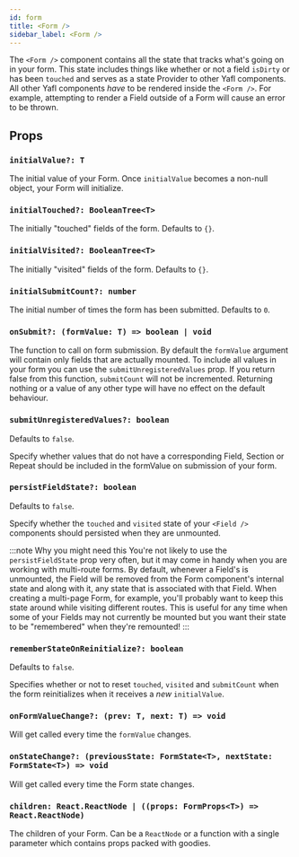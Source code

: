 ```yaml
---
id: form
title: <Form />
sidebar_label: <Form />
---
```


The `<Form />` component contains all the state that tracks what's going on in your form. This state includes things like whether or not a field `isDirty` or has been `touched` and serves as a state Provider to other Yafl components. All other Yafl components *have* to be rendered inside the `<Form />`. For example, attempting to render a Field outside of a Form will cause an error to be thrown.

## Props

### `initialValue?: T`

The initial value of your Form. Once `initialValue` becomes a non-null object, your Form will initialize.

### `initialTouched?: BooleanTree<T>`

The initially "touched" fields of the form. Defaults to `{}`.

### `initialVisited?: BooleanTree<T>`

The initially "visited" fields of the form. Defaults to `{}`.

### `initialSubmitCount?: number`

The initial number of times the form has been submitted. Defaults to `0`.

### `onSubmit?: (formValue: T) => boolean | void`

The function to call on form submission. By default the `formValue` argument will contain only fields that are actually mounted. To include all values in your form you can use the `submitUnregisteredValues` prop. If you return false from this function, `submitCount` will not be incremented. Returning nothing or a value of any other type will have no effect on the default behaviour.

### `submitUnregisteredValues?: boolean`

Defaults to `false`.

Specify whether values that do not have a corresponding Field, Section or Repeat should be included in the formValue on submission of your form.

### `persistFieldState?: boolean`

Defaults to `false`.

Specify whether the `touched` and `visited` state of your `<Field />` components should persisted when they are unmounted.


:::note Why you might need this
You're not likely to use the `persistFieldState` prop very often, but it may come in handy when you are working with multi-route forms. By default, whenever a Field's is unmounted, the Field will be removed from the Form component's internal state and along with it, any state that is associated with that Field. When creating a multi-page Form, for example, you'll probably want to keep this state around while visiting different routes. This is useful for any time when some of your Fields may not currently be mounted but you want their state to be "remembered" when they're remounted!
:::

### `rememberStateOnReinitialize?: boolean`

Defaults to `false`. 

Specifies whether or not to reset `touched`, `visited` and `submitCount` when the form reinitializes when it receives a *new* `initialValue`. 


### `onFormValueChange?: (prev: T, next: T) => void`

Will get called every time the `formValue` changes.

### `onStateChange?: (previousState: FormState<T>, nextState: FormState<T>) => void`

Will get called every time the Form state changes.

### `children: React.ReactNode | ((props: FormProps<T>) => React.ReactNode)`

The children of your Form. Can be a `ReactNode` or a function with a single parameter which contains props packed with goodies. 
